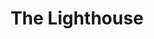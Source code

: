 ---
title: "The Lighthouse"
year: 2019
rating: 4
stars: "★★★★"
rewatched: false
permalink: "the-lighthouse-2019"
watched_on: 2020-01-05
---